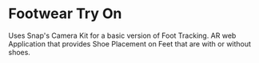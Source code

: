 # Footwear Try On
Uses Snap's Camera Kit for a basic version of Foot Tracking. AR web Application that provides Shoe Placement on Feet that are with or without shoes.
